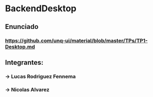 # BackendDesktop
## Enunciado 
### https://github.com/unq-ui/material/blob/master/TPs/TP1-Desktop.md
## Integrantes:
### -> Lucas Rodriguez Fennema
### -> Nicolas Alvarez
